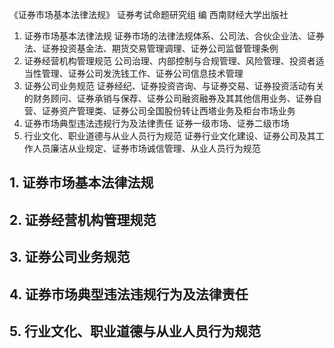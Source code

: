 《证券市场基本法律法规》 证券考试命题研究组 编 西南财经大学出版社

1. 证券市场基本法律法规 证券市场的法律法规体系、公司法、合伙企业法、证券法、证券投资基金法、期货交易管理调理、证券公司监督管理条例
2. 证券经营机构管理规范 公司治理、内部控制与合规管理、风险管理、投资者适当性管理、证券公司发洗钱工作、证券公司信息技术管理
3. 证券公司业务规范 证券经纪、证券投资咨询、与证券交易、证券投资活动有关的财务顾问、证券承销与保荐、证券公司融资融券及其其他信用业务、证券自营、证券资产管理类、证券公司全国股份转让西塔业务及柜台市场业务
4. 证券市场典型违法违规行为及法律责任 证券一级市场、证券二级市场
5. 行业文化、职业道德与从业人员行为规范 证券行业文化建设、证券公司及其工作人员廉洁从业规定、证券市场诚信管理、从业人员行为规范

## 1. 证券市场基本法律法规
## 2. 证券经营机构管理规范
## 3. 证券公司业务规范
## 4. 证券市场典型违法违规行为及法律责任
## 5. 行业文化、职业道德与从业人员行为规范